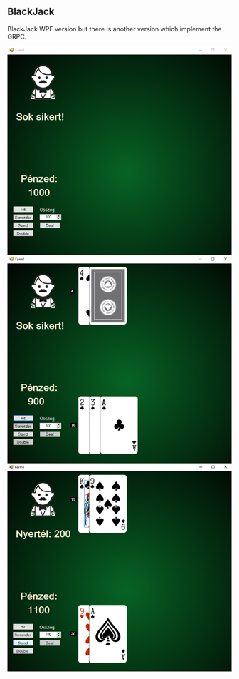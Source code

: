 ## BlackJack

BlackJack WPF version but there is another version which implement the GRPC.

<img align="center" src="../../../Screenshots/bj1.png">
<img align="center" src="../../../Screenshots/bj2.png">
<img align="center" src="../../../Screenshots/bj3.png">

